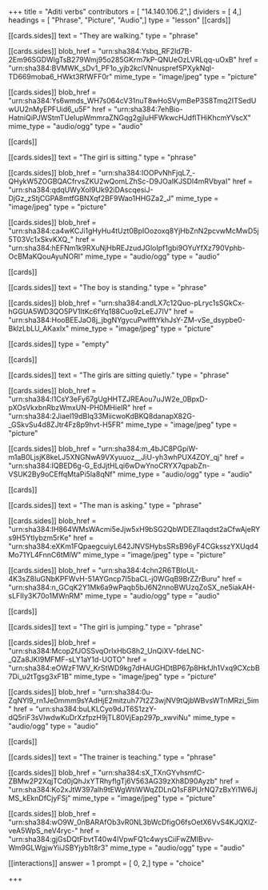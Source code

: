 +++
title = "Aditi verbs"
contributors = [ "14.140.106.2",]
dividers = [ 4,]
headings = [ "Phrase", "Picture", "Audio",]
type = "lesson"
[[cards]]

[[cards.sides]]
text = "They are walking."
type = "phrase"

[[cards.sides]]
blob_href = "urn:sha384:Ysbq_RF2Id7B-2Em96SGDWlgTsB279Wmj95o285GKrm7kP-QNUeOzLVRLqq-uOxB"
href = "urn:sha384:BVMWK_sDv1_PF1o_yjb2kclVNnuspref5PXykNqI-TD669moba6_HWkt3RfWFF0r"
mime_type = "image/jpeg"
type = "picture"

[[cards.sides]]
blob_href = "urn:sha384:Ys6wmds_WH7s064cV31nuT8wHoSVymBeP3S8Tmq2ITSedUwUU2nMyEPFUid6_u5F"
href = "urn:sha384:7ehBio-HatniQiPJWStmTUeIupWmmraZNGqg2gjIuHFWkwcHJdflTHiKhcmYVscX"
mime_type = "audio/ogg"
type = "audio"

[[cards]]

[[cards.sides]]
text = "The girl is sitting."
type = "phrase"

[[cards.sides]]
blob_href = "urn:sha384:IOOPvNhFjqL7_-QHykW5ZOGBQACfrvsZKU2wQomLZhSc-D9JOaIKJSDl4mRVbyaI"
href = "urn:sha384:qdqUWyXoI9Uk92iDAscqesiJ-DjGz_zStjCGPA8mtfGBNXqf2BF9Wao1HHGZa2_J"
mime_type = "image/jpeg"
type = "picture"

[[cards.sides]]
blob_href = "urn:sha384:ca4wKCJi1gHyHu4tUzt0BpIOozoxq8YjHbZnN2pcvwMcMwD5j5T03Vc1xSkvKXQ_"
href = "urn:sha384:hEFNm1k9RXuNjHbREJzudJGloIpf1gbi9OYuYfXz790Vphb-OcBMaKQouAyuNORl"
mime_type = "audio/ogg"
type = "audio"

[[cards]]

[[cards.sides]]
text = "The boy is standing."
type = "phrase"

[[cards.sides]]
blob_href = "urn:sha384:andLX7c12Quo-pLryc1sSGkCx-hGGUA5WD3QO5PV1ItKc6fYq188Cuo9zLeEJ7IV"
href = "urn:sha384:HooBEEJaO8j_jbgNYgycuPwlfftYkhJsY-ZM-vSe_dsypbe0-BklzLbLU_AKaxIx"
mime_type = "image/jpeg"
type = "picture"

[[cards.sides]]
type = "empty"

[[cards]]

[[cards.sides]]
text = "The girls are sitting quietly."
type = "phrase"

[[cards.sides]]
blob_href = "urn:sha384:l1CsY3eFy67gUgHHTZJREAou7uJW2e_0BpxD-pXOsVkxbnRbzWmxUN-PH0MHieIR"
href = "urn:sha384:2Jiael19dBIq33MiicwoKdBKQ8danapX82G-_GSkvSu4d8ZJtr4Fz8p9hvt-H5FR"
mime_type = "image/jpeg"
type = "picture"

[[cards.sides]]
blob_href = "urn:sha384:m_4bJC8PGpiW-m1aB0LjsjK8keLJ5XNGNwA9VXyuuoz__JiU-yh3whPUX4ZOY_qj"
href = "urn:sha384:IQBED6g-G_EdJjtHLqi6wDwYnoCRYX7qpabZn-VSUK2By9oCEffqMtaPi5la8qNf"
mime_type = "audio/ogg"
type = "audio"

[[cards]]

[[cards.sides]]
text = "The man is asking."
type = "phrase"

[[cards.sides]]
blob_href = "urn:sha384:IH864WMsWAcmi5eJjw5xH9bSG2QbWDEZIlaqdst2aCfwAjeRYs9H5YtIybzm5rKe"
href = "urn:sha384:eXKm1FQpaegcuiyL642JNVSHybsSRsB96yF4CGksszYXUqd4Mo71YL4FnnC6tMlW"
mime_type = "image/jpeg"
type = "picture"

[[cards.sides]]
blob_href = "urn:sha384:4chn2R6TBIoUL-4K3sZ8IuGNbKPFWvH-51AYGncp7I5baCL-j0WGqB9BrZZrBuru"
href = "urn:sha384:n_GCqK2Y1Mk6a9wPaqb5bJ6N2nnoBWUzqZoSX_ne5iakAH-sLFIIy3K70o1MWnRM"
mime_type = "audio/ogg"
type = "audio"

[[cards]]

[[cards.sides]]
text = "The girl is jumping."
type = "phrase"

[[cards.sides]]
blob_href = "urn:sha384:Mcop2fJOSSvqOrlxHbG8h2_UnQiXV-fdeLNC-_QZa8JKI9MFMF-sLY1aY1d-UOTO"
href = "urn:sha384:eOWzF1WV_KrStWD9kg7dHAUGHDtBP67p8HkfJh1Vxq9CXcbB7Di_u2tTgsg3xF1B"
mime_type = "image/jpeg"
type = "picture"

[[cards.sides]]
blob_href = "urn:sha384:0u-ZqNYl9_rn1Je0mmm9sYAdHjE2mitzuh77t2Z3wjNV9tQjbWBvsWTnMRzi_5im"
href = "urn:sha384:buLKLCyo9dJT6S1zzY-dQ5riF3sVIwdwKuDrXzfpzH9jTL80VjEap297p_xwviNu"
mime_type = "audio/ogg"
type = "audio"

[[cards]]

[[cards.sides]]
text = "The trainer is teaching."
type = "phrase"

[[cards.sides]]
blob_href = "urn:sha384:sX_TXnGYvhsmfC-ZBMw2P2XqjTCd0jQhJxYTRhyflgTj6V563AG39zXh8D90Ayzb"
href = "urn:sha384:Ko2xJtW397alh9tEWgWtiWWqZDLnQ1sF8PUrNQ7zBxYi1W6JjMS_kEknDfCjyFSj"
mime_type = "image/jpeg"
type = "picture"

[[cards.sides]]
blob_href = "urn:sha384:wO9W_0nBARAfOb3vR0NL3bWcDfigO6fsOetX6VvS4KJQXIZ-veA5WpS_neV4ryc-"
href = "urn:sha384:gjGsDQtFbvtT40w4IVpwFQ1c4wysCiiFwZMIBvv-Wm9GLWgjwYiiJSBYjyb1t8r3"
mime_type = "audio/ogg"
type = "audio"

[[interactions]]
answer = 1
prompt = [ 0, 2,]
type = "choice"

+++

